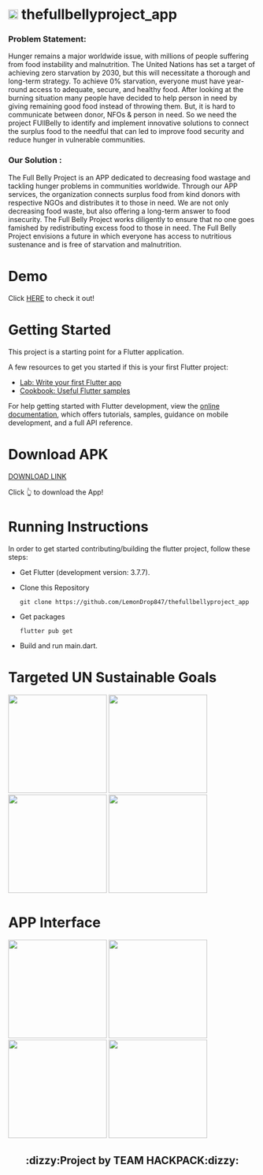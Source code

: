 # <img src="https://i.postimg.cc/gkyZDNPh/Group-12.png" width="20px">   thefullbellyproject_app

<h3>Problem Statement: </h3>
Hunger remains a major worldwide issue, with millions of people suffering from food instability and malnutrition. The United Nations has set a target of achieving zero starvation by 2030, but this will necessitate a thorough and long-term strategy. To achieve 0% starvation, everyone must have year-round access to adequate, secure, and healthy food. After looking at the burning situation many people have decided to help person in need by giving remaining good food instead of throwing them. But, it is hard to communicate between donor, NFOs & person in need. So we need the project FUllBelly to identify and implement innovative solutions to connect the surplus food to the needful that can led to improve food security and reduce hunger in vulnerable communities.

<h3> Our Solution :</h3>
The Full Belly Project is an APP dedicated to decreasing food wastage and tackling hunger problems in communities worldwide. Through our APP services, the organization connects surplus food from kind donors with respective NGOs and distributes it to those in need. We are not only decreasing food waste, but also offering a long-term answer to food insecurity. The Full Belly Project works diligently to ensure that no one goes famished by redistributing excess food to those in need. The Full Belly Project envisions a future in which everyone has access to nutritious sustenance and is free of starvation and malnutrition.


# Demo
Click [HERE](https://youtu.be/CYbRiCx9EQY) to check it out!

# Getting Started

This project is a starting point for a Flutter application.

A few resources to get you started if this is your first Flutter project:

- [Lab: Write your first Flutter app](https://docs.flutter.dev/get-started/codelab)
- [Cookbook: Useful Flutter samples](https://docs.flutter.dev/cookbook)

For help getting started with Flutter development, view the
[online documentation](https://docs.flutter.dev/), which offers tutorials,
samples, guidance on mobile development, and a full API reference.

# Download APK
[DOWNLOAD LINK](https://drive.google.com/file/d/1jsBfZSw9rSznG2Xz_-mJVXq6r-90F5uk/view?usp=share_link)

Click :point_up_2: to download the App!

# Running Instructions
In order to get started contributing/building the flutter project, follow these steps:
- Get Flutter (development version: 3.7.7).  
- Clone this Repository

  ```
  git clone https://github.com/LemonDrop847/thefullbellyproject_app
  ```

- Get packages

  ```
  flutter pub get
  ```

- Build and run main.dart.


# Targeted UN Sustainable Goals

<img src="https://i.postimg.cc/660rxncn/goal-01-480.png" width="200px"> <img src="https://i.postimg.cc/gJsMn5VH/goal-02-480.png" width="200px">
<img src="https://i.postimg.cc/KY0by91C/goal-11-480.png" width="200px"> <img src="https://i.postimg.cc/CLCLQs4p/goal-12-480.png" width="200px">

# APP Interface
<img src="https://i.postimg.cc/Y93zRsCD/Screenshot-20230330-131827.jpg" width="200px"> <img src="https://i.postimg.cc/RVXfYt9h/Screenshot-20230330-131857.jpg" width="200px"> <img src="https://i.postimg.cc/7Z5FGgZT/Screenshot-20230330-132044.jpg" width="200px"> <img src="https://i.postimg.cc/fT97VyhR/Screenshot-20230330-132122.jpg" width="200px">



<h2 align="center">:dizzy:Project by TEAM HACKPACK:dizzy:</h2>
